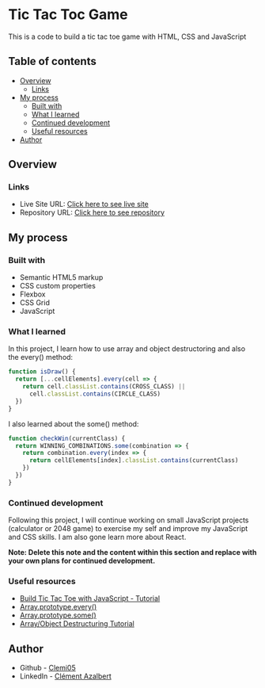 # Tic Tac Toc Game

This is a code to build a tic tac toe game with HTML, CSS and JavaScript

## Table of contents

- [Overview](#overview)
  - [Links](#links)
- [My process](#my-process)
  - [Built with](#built-with)
  - [What I learned](#what-i-learned)
  - [Continued development](#continued-development)
  - [Useful resources](#useful-resources)
- [Author](#author)

## Overview

### Links

- Live Site URL: [Click here to see live site](https://your-live-site-url.com)
- Repository URL: [Click here to see repository](https://github.com/Clemi05/tic-tac-toe)

## My process

### Built with

- Semantic HTML5 markup
- CSS custom properties
- Flexbox
- CSS Grid
- JavaScript

### What I learned

In this project, I learn how to use array and object destructoring and also the every() method:

```js
function isDraw() {
  return [...cellElements].every(cell => {
    return cell.classList.contains(CROSS_CLASS) ||
      cell.classList.contains(CIRCLE_CLASS)
  })
}
```

I also learned about the some() method:

```js
function checkWin(currentClass) {
  return WINNING_COMBINATIONS.some(combination => {
    return combination.every(index => {
      return cellElements[index].classList.contains(currentClass)
    })
  })
}
```

### Continued development

Following this project, I will continue working on small JavaScript projects (calculator or 2048 game) to exercise my self and improve my JavaScript and CSS skills. I am also gone learn more about React.

**Note: Delete this note and the content within this section and replace with your own plans for continued development.**

### Useful resources

- [Build Tic Tac Toe with JavaScript - Tutorial](https://www.youtube.com/watch?v=Y-GkMjUZsmM&ab_channel=WebDevSimplified)
- [Array.prototype.every()](https://developer.mozilla.org/en-US/docs/Web/JavaScript/Reference/Global_Objects/Array/every)
- [Array.prototype.some()](https://developer.mozilla.org/en-US/docs/Web/JavaScript/Reference/Global_Objects/Array/some)
- [Array/Object Destructuring Tutorial](https://www.youtube.com/watch?v=NIq3qLaHCIs&ab_channel=WebDevSimplified)



## Author

- Github - [Clemi05](https://github.com/Clemi05)
- LinkedIn - [Clément Azalbert](https://www.twitter.com/yourusername)
